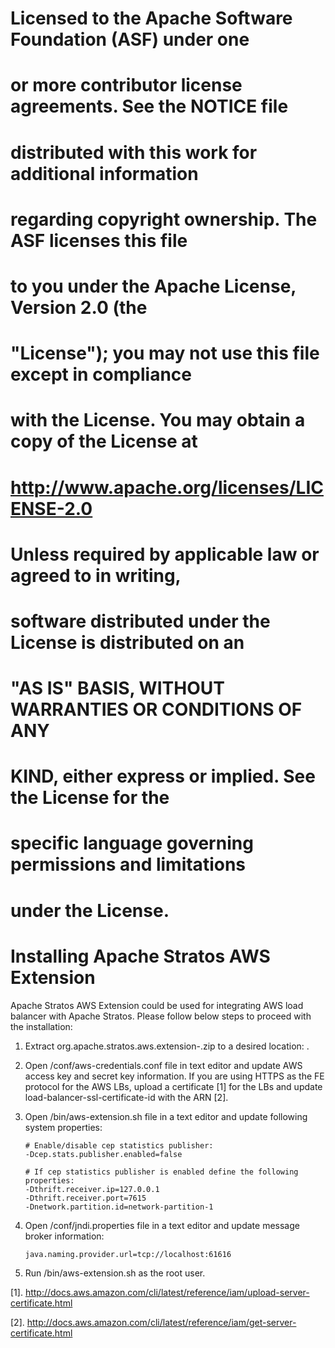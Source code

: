  #
 # Licensed to the Apache Software Foundation (ASF) under one
 # or more contributor license agreements. See the NOTICE file
 # distributed with this work for additional information
 # regarding copyright ownership. The ASF licenses this file
 # to you under the Apache License, Version 2.0 (the
 # "License"); you may not use this file except in compliance
 # with the License. You may obtain a copy of the License at
 # 
 # http://www.apache.org/licenses/LICENSE-2.0
 # 
 # Unless required by applicable law or agreed to in writing,
 # software distributed under the License is distributed on an
 # "AS IS" BASIS, WITHOUT WARRANTIES OR CONDITIONS OF ANY
 # KIND, either express or implied. See the License for the
 # specific language governing permissions and limitations
 # under the License.
 #

# Installing Apache Stratos AWS Extension

Apache Stratos AWS Extension could be used for integrating AWS load balancer with Apache Stratos. Please follow
below steps to proceed with the installation:

1. Extract org.apache.stratos.aws.extension-<version>.zip to a desired location: <aws-extension-home>.

2. Open <aws-extension-home>/conf/aws-credentials.conf file in text editor and update AWS access key and secret key information. 
   If you are using HTTPS as the FE protocol for the AWS LBs, upload a certificate [1] for the LBs and update 
   load-balancer-ssl-certificate-id with the ARN [2].

3. Open <aws-extension-home>/bin/aws-extension.sh file in a text editor and update following system properties:
   ```
   # Enable/disable cep statistics publisher:
   -Dcep.stats.publisher.enabled=false

   # If cep statistics publisher is enabled define the following properties:
   -Dthrift.receiver.ip=127.0.0.1
   -Dthrift.receiver.port=7615
   -Dnetwork.partition.id=network-partition-1
   ```

4. Open <aws-extension-home>/conf/jndi.properties file in a text editor and update message broker information:
   ```
   java.naming.provider.url=tcp://localhost:61616
   ```
5. Run <aws-extension-home>/bin/aws-extension.sh as the root user.


[1]. http://docs.aws.amazon.com/cli/latest/reference/iam/upload-server-certificate.html

[2]. http://docs.aws.amazon.com/cli/latest/reference/iam/get-server-certificate.html
